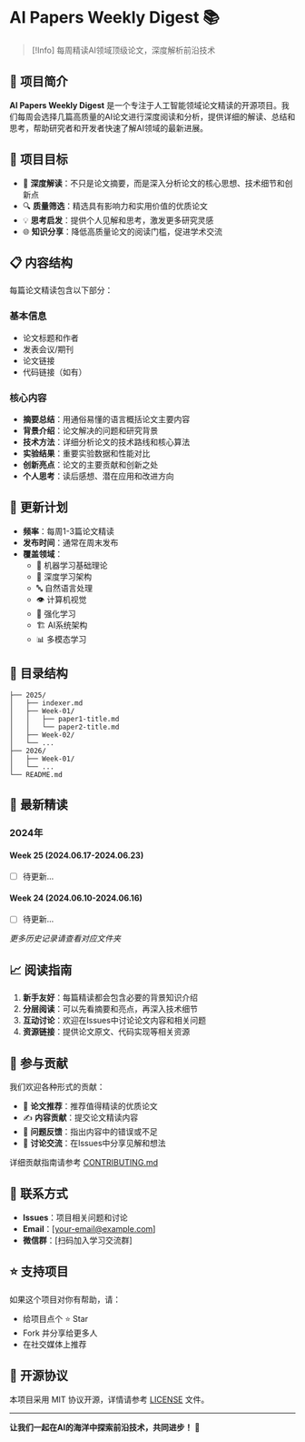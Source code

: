 # AI Papers Weekly Digest 📚

> [!Info]
> 每周精读AI领域顶级论文，深度解析前沿技术

## 📖 项目简介

**AI Papers Weekly Digest** 是一个专注于人工智能领域论文精读的开源项目。我们每周会选择几篇高质量的AI论文进行深度阅读和分析，提供详细的解读、总结和思考，帮助研究者和开发者快速了解AI领域的最新进展。

## 🎯 项目目标

- 📝 **深度解读**：不只是论文摘要，而是深入分析论文的核心思想、技术细节和创新点
- 🔍 **质量筛选**：精选具有影响力和实用价值的优质论文
- 💡 **思考启发**：提供个人见解和思考，激发更多研究灵感
- 🌐 **知识分享**：降低高质量论文的阅读门槛，促进学术交流

## 📋 内容结构

每篇论文精读包含以下部分：

### 基本信息

- 论文标题和作者
- 发表会议/期刊
- 论文链接
- 代码链接（如有）

### 核心内容

- **摘要总结**：用通俗易懂的语言概括论文主要内容
- **背景介绍**：论文解决的问题和研究背景
- **技术方法**：详细分析论文的技术路线和核心算法
- **实验结果**：重要实验数据和性能对比
- **创新亮点**：论文的主要贡献和创新之处
- **个人思考**：读后感想、潜在应用和改进方向

## 📅 更新计划

- **频率**：每周1-3篇论文精读
- **发布时间**：通常在周末发布
- **覆盖领域**：
    - 🤖 机器学习基础理论
    - 🧠 深度学习架构
    - 🔤 自然语言处理
    - 👁️ 计算机视觉
    - 🎯 强化学习
    - 🏗️ AI系统架构
    - 📊 多模态学习

## 📂 目录结构

```
├── 2025/
│   ├── indexer.md
│   ├── Week-01/
│   │   ├── paper1-title.md
│   │   └── paper2-title.md
│   ├── Week-02/
│   └── ...
├── 2026/
│   ├── Week-01/
│   └── ...
└── README.md
```

## 🔗 最新精读

### 2024年

#### Week 25 (2024.06.17-2024.06.23)

- [ ]  待更新...

#### Week 24 (2024.06.10-2024.06.16)

- [ ]  待更新...

_更多历史记录请查看对应文件夹_

## 📈 阅读指南

1. **新手友好**：每篇精读都会包含必要的背景知识介绍
2. **分层阅读**：可以先看摘要和亮点，再深入技术细节
3. **互动讨论**：欢迎在Issues中讨论论文内容和相关问题
4. **资源链接**：提供论文原文、代码实现等相关资源

## 🤝 参与贡献

我们欢迎各种形式的贡献：

- 📝 **论文推荐**：推荐值得精读的优质论文
- ✍️ **内容贡献**：提交论文精读内容
- 🐛 **问题反馈**：指出内容中的错误或不足
- 💬 **讨论交流**：在Issues中分享见解和想法

详细贡献指南请参考 [CONTRIBUTING.md](chrome-extension://difoiogjjojoaoomphldepapgpbgkhkb/CONTRIBUTING.md)

## 📮 联系方式

- **Issues**：项目相关问题和讨论
- **Email**：[your-email@example.com]
- **微信群**：[扫码加入学习交流群]

## ⭐ 支持项目

如果这个项目对你有帮助，请：

- 给项目点个 ⭐ Star
- Fork 并分享给更多人
- 在社交媒体上推荐

## 📄 开源协议

本项目采用 MIT 协议开源，详情请参考 [LICENSE](chrome-extension://difoiogjjojoaoomphldepapgpbgkhkb/LICENSE) 文件。

---

**让我们一起在AI的海洋中探索前沿技术，共同进步！** 🚀